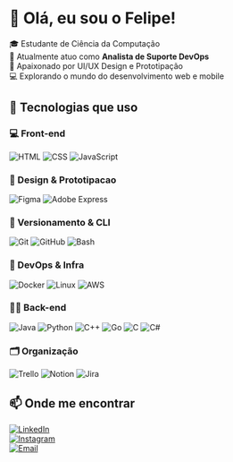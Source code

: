 # 👋 Olá, eu sou o Felipe!

🎓 Estudante de Ciência da Computação  
💼 Atualmente atuo como **Analista de Suporte DevOps**  
🎨 Apaixonado por UI/UX Design e Prototipação  
💻 Explorando o mundo do desenvolvimento web e mobile  



## 🚀 Tecnologias que uso

### 💻 Front-end
![HTML](https://img.shields.io/badge/HTML5-E34F26?style=for-the-badge&logo=html5&logoColor=white)
![CSS](https://img.shields.io/badge/CSS3-1572B6?style=for-the-badge&logo=css3&logoColor=white)
![JavaScript](https://img.shields.io/badge/JavaScript-F7DF1E?style=for-the-badge&logo=javascript&logoColor=black)

### 🎨 Design & Prototipacao
![Figma](https://img.shields.io/badge/Figma-F24E1E?style=for-the-badge&logo=figma&logoColor=white)
![Adobe Express](https://img.shields.io/badge/Adobe%20Express-000000?style=for-the-badge&logo=adobe-express&logoColor=white)

### 🔧 Versionamento & CLI
![Git](https://img.shields.io/badge/Git-F05032?style=for-the-badge&logo=git&logoColor=white)
![GitHub](https://img.shields.io/badge/GitHub-181717?style=for-the-badge&logo=github&logoColor=white)
![Bash](https://img.shields.io/badge/Bash-4EAA25?style=for-the-badge&logo=gnu-bash&logoColor=white)

### 🐳 DevOps & Infra
![Docker](https://img.shields.io/badge/Docker-2496ED?style=for-the-badge&logo=docker&logoColor=white)
![Linux](https://img.shields.io/badge/Linux-FCC624?style=for-the-badge&logo=linux&logoColor=black)
![AWS](https://img.shields.io/badge/AWS-232F3E?style=for-the-badge&logo=amazon-aws&logoColor=white)

### 👨‍💻 Back-end
![Java](https://img.shields.io/badge/Java-007396?style=for-the-badge&logo=java&logoColor=white)
![Python](https://img.shields.io/badge/Python-3776AB?style=for-the-badge&logo=python&logoColor=white)
![C++](https://img.shields.io/badge/C++-00599C?style=for-the-badge&logo=c%2b%2b&logoColor=white)
![Go](https://img.shields.io/badge/Go-00ADD8?style=for-the-badge&logo=go&logoColor=white)
![C](https://img.shields.io/badge/C-A8B9CC?style=for-the-badge&logo=c&logoColor=white)
![C#](https://img.shields.io/badge/C%23-239120?style=for-the-badge&logo=c-sharp&logoColor=white)

### 🗂️ Organização
![Trello](https://img.shields.io/badge/Trello-0052CC?style=for-the-badge&logo=trello&logoColor=white)
![Notion](https://img.shields.io/badge/Notion-000000?style=for-the-badge&logo=notion&logoColor=white)
![Jira](https://img.shields.io/badge/Jira-0052CC?style=for-the-badge&logo=jira&logoColor=white)



## 📫 Onde me encontrar

[![LinkedIn](https://img.shields.io/badge/-LinkedIn-0e76a8?style=for-the-badge&logo=linkedin&logoColor=white)](https://www.linkedin.com/in/felipe-de-oliveira-santos-908064213/)  
[![Instagram](https://img.shields.io/badge/-Instagram-E4405F?style=for-the-badge&logo=instagram&logoColor=white)](https://www.instagram.com/felipeoliveiras03)  
[![Email](https://img.shields.io/badge/-Email-0078D4?style=for-the-badge&logo=microsoft-outlook&logoColor=white)](mailto:felipe53650@outlook.com)
